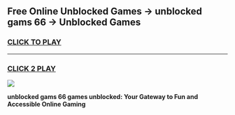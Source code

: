 
## Free Online Unblocked Games → unblocked gams 66 → Unblocked Games
<h3>
<a href="https://premium.freeplayer.one?title=unblocked_gams_66&ref=21F">CLICK TO PLAY</a></h3>
<hr>

<h3>
<a href="https://premium.freeplayer.one?title=unblocked_gams_66&ref=21F">CLICK 2 PLAY</a>
  
</h3>

<a href="https://premium.freeplayer.one?title=unblocked_gams_66&ref=21F/"><img src="https://clearcache.store/games.png"></a>


**unblocked gams 66 games unblocked: Your Gateway to Fun and Accessible Online Gaming**
